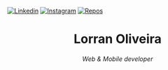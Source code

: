 [![Linkedin](https://img.shields.io/badge/-LinkedIn-blue?style=flat&logo=Linkedin&logoColor=white&link=https://www.linkedin.com/in/lorran-oliveira-38194b117)](https://www.linkedin.com/in/lorran-x-oliv/)
[![Instagram](https://img.shields.io/badge/-Instagram-grey?style=flat&logo=Instagram&logoColor=instagram&link=https://www.instagram.com/lorran_xo/)](https://www.instagram.com/lorran_xo/)
[![Repos](https://img.shields.io/badge/-Repos-black?style=flat&logo=github&link=https://github.com/lorran-xo?tab=repositories)](https://github.com/lorran-xo?tab=repositories)  
<h1 align="center">Lorran Oliveira</h1>
<h6 align="center">Web & Mobile developer </h6>
